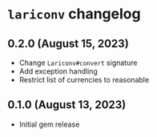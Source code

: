 `lariconv` changelog
====================

## 0.2.0 (August 15, 2023)

* Change `Lariconv#convert` signature
* Add exception handling
* Restrict list of currencies to reasonable


## 0.1.0 (August 13, 2023)

* Initial gem release
